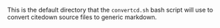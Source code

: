 This is the default directory that the `convertcd.sh` bash script will use to convert citedown source files to generic markdown.
